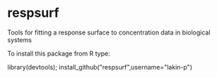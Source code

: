 respsurf
========

Tools for fitting a response surface to concentration data in biological systems

To install this package from R type:

library(devtools); install_github("respsurf",username="lakin-p")
